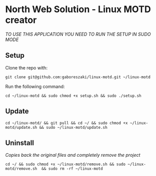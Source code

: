 # North Web Solution - Linux MOTD creator
*TO USE THIS APPLICATION YOU NEED TO RUN THE SETUP IN SUDO MODE*

## Setup

Clone the repo with:
```
git clone git@github.com:gaboreszaki/linux-motd.git ~/linux-motd
```

Run the following command:
```
cd ~/linux-motd && sudo chmod +x setup.sh && sudo ./setup.sh
```

## Update
```
cd ~/linux-motd/ && git pull && cd ~/ && sudo chmod +x ~/linux-motd/update.sh && sudo ~/linux-motd/update.sh
```

## Uninstall
*Copies back the original files and completely remove the project*
```
cd ~/ && sudo chmod +x ~/linux-motd/remove.sh && sudo ~/linux-motd/remove.sh  && sudo rm -rf ~/linux-motd
```
